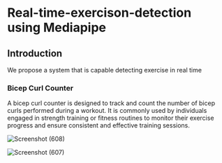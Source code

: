 # Real-time-exercison-detection using Mediapipe

## Introduction 

We propose a system that is capable detecting exercise in real time 

### Bicep Curl Counter

A bicep curl counter is designed to track and count the number of bicep curls performed during a workout. It is commonly used by individuals engaged in strength training or fitness routines to monitor their exercise progress and ensure consistent and effective training sessions.


![Screenshot (608)](https://github.com/Dipanshu-Jagat/Real-time-exercison-detection/assets/86709644/2e230ff6-07eb-4bdc-92e4-7315218beb3c)

![Screenshot (607)](https://github.com/Dipanshu-Jagat/Real-time-exercison-detection/assets/86709644/7a9bb041-4440-421c-bb54-d50c60e90480)

